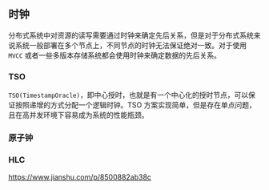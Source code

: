 ## 时钟

分布式系统中对资源的读写需要通过时钟来确定先后关系，但是对于分布式系统来说系统一般部署在多个节点上，不同节点的时钟无法保证绝对一致。对于使用 `MVCC` 或者一些多版本存储系统都会使用时钟来确定数据的先后关系。

### TSO

`TSO(TimestampOracle)`，即中心授时，也就是有一个中心化的授时节点，可以保证按照递增的方式分配一个逻辑时钟。TSO 方案实现简单，但是存在单点问题，且在高并发环境下容易成为系统的性能瓶颈。

### 原子钟

### HLC





https://www.jianshu.com/p/8500882ab38c